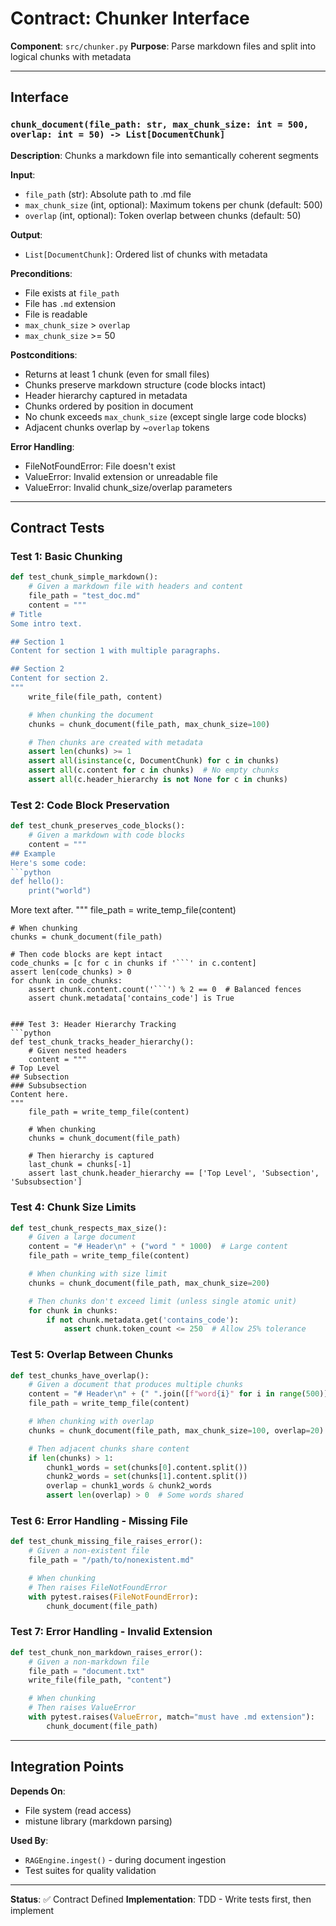 # Contract: Chunker Interface

**Component**: `src/chunker.py`
**Purpose**: Parse markdown files and split into logical chunks with metadata

---

## Interface

### `chunk_document(file_path: str, max_chunk_size: int = 500, overlap: int = 50) -> List[DocumentChunk]`

**Description**: Chunks a markdown file into semantically coherent segments

**Input**:
- `file_path` (str): Absolute path to .md file
- `max_chunk_size` (int, optional): Maximum tokens per chunk (default: 500)
- `overlap` (int, optional): Token overlap between chunks (default: 50)

**Output**:
- `List[DocumentChunk]`: Ordered list of chunks with metadata

**Preconditions**:
- File exists at `file_path`
- File has `.md` extension
- File is readable
- `max_chunk_size` > `overlap`
- `max_chunk_size` >= 50

**Postconditions**:
- Returns at least 1 chunk (even for small files)
- Chunks preserve markdown structure (code blocks intact)
- Header hierarchy captured in metadata
- Chunks ordered by position in document
- No chunk exceeds `max_chunk_size` (except single large code blocks)
- Adjacent chunks overlap by ~`overlap` tokens

**Error Handling**:
- FileNotFoundError: File doesn't exist
- ValueError: Invalid extension or unreadable file
- ValueError: Invalid chunk_size/overlap parameters

---

## Contract Tests

### Test 1: Basic Chunking
```python
def test_chunk_simple_markdown():
    # Given a markdown file with headers and content
    file_path = "test_doc.md"
    content = """
# Title
Some intro text.

## Section 1
Content for section 1 with multiple paragraphs.

## Section 2
Content for section 2.
"""
    write_file(file_path, content)

    # When chunking the document
    chunks = chunk_document(file_path, max_chunk_size=100)

    # Then chunks are created with metadata
    assert len(chunks) >= 1
    assert all(isinstance(c, DocumentChunk) for c in chunks)
    assert all(c.content for c in chunks)  # No empty chunks
    assert all(c.header_hierarchy is not None for c in chunks)
```

### Test 2: Code Block Preservation
```python
def test_chunk_preserves_code_blocks():
    # Given a markdown with code blocks
    content = """
## Example
Here's some code:
```python
def hello():
    print("world")
```
More text after.
"""
    file_path = write_temp_file(content)

    # When chunking
    chunks = chunk_document(file_path)

    # Then code blocks are kept intact
    code_chunks = [c for c in chunks if '```' in c.content]
    assert len(code_chunks) > 0
    for chunk in code_chunks:
        assert chunk.content.count('```') % 2 == 0  # Balanced fences
        assert chunk.metadata['contains_code'] is True
```

### Test 3: Header Hierarchy Tracking
```python
def test_chunk_tracks_header_hierarchy():
    # Given nested headers
    content = """
# Top Level
## Subsection
### Subsubsection
Content here.
"""
    file_path = write_temp_file(content)

    # When chunking
    chunks = chunk_document(file_path)

    # Then hierarchy is captured
    last_chunk = chunks[-1]
    assert last_chunk.header_hierarchy == ['Top Level', 'Subsection', 'Subsubsection']
```

### Test 4: Chunk Size Limits
```python
def test_chunk_respects_max_size():
    # Given a large document
    content = "# Header\n" + ("word " * 1000)  # Large content
    file_path = write_temp_file(content)

    # When chunking with size limit
    chunks = chunk_document(file_path, max_chunk_size=200)

    # Then chunks don't exceed limit (unless single atomic unit)
    for chunk in chunks:
        if not chunk.metadata.get('contains_code'):
            assert chunk.token_count <= 250  # Allow 25% tolerance
```

### Test 5: Overlap Between Chunks
```python
def test_chunks_have_overlap():
    # Given a document that produces multiple chunks
    content = "# Header\n" + (" ".join([f"word{i}" for i in range(500)]))
    file_path = write_temp_file(content)

    # When chunking with overlap
    chunks = chunk_document(file_path, max_chunk_size=100, overlap=20)

    # Then adjacent chunks share content
    if len(chunks) > 1:
        chunk1_words = set(chunks[0].content.split())
        chunk2_words = set(chunks[1].content.split())
        overlap = chunk1_words & chunk2_words
        assert len(overlap) > 0  # Some words shared
```

### Test 6: Error Handling - Missing File
```python
def test_chunk_missing_file_raises_error():
    # Given a non-existent file
    file_path = "/path/to/nonexistent.md"

    # When chunking
    # Then raises FileNotFoundError
    with pytest.raises(FileNotFoundError):
        chunk_document(file_path)
```

### Test 7: Error Handling - Invalid Extension
```python
def test_chunk_non_markdown_raises_error():
    # Given a non-markdown file
    file_path = "document.txt"
    write_file(file_path, "content")

    # When chunking
    # Then raises ValueError
    with pytest.raises(ValueError, match="must have .md extension"):
        chunk_document(file_path)
```

---

## Integration Points

**Depends On**:
- File system (read access)
- mistune library (markdown parsing)

**Used By**:
- `RAGEngine.ingest()` - during document ingestion
- Test suites for quality validation

---

**Status**: ✅ Contract Defined
**Implementation**: TDD - Write tests first, then implement
